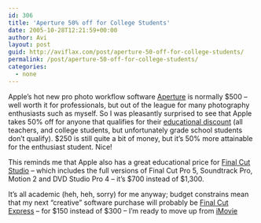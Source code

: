 ```yaml
---
id: 306
title: 'Aperture 50% off for College Students'
date: 2005-10-28T12:21:59+00:00
author: Avi
layout: post
guid: http://aviflax.com/post/aperture-50-off-for-college-students/
permalink: /post/aperture-50-off-for-college-students/
categories:
  - none
---
```

Apple&#8217;s hot new pro photo workflow software [Aperture](http://www.apple.com/aperture/) is normally $500 &#8211; well worth it for professionals, but out of the league for many photography enthusiasts such as myself. So I was pleasantly surprised to see that Apple takes 50% off for anyone that qualifies for their [educational discount](http://store.apple.com/Catalog/US/Images/routingpage.html) (all teachers, and college students, but unfortunately grade school students don&#8217;t qualify). $250 is still quite a bit of money, but it&#8217;s 50% more attainable for the enthusiast student. Nice!

This reminds me that Apple also has a great educational price for [Final Cut Studio](http://www.apple.com/finalcutstudio/) &#8211; which includes the full versions of Final Cut Pro 5, Soundtrack Pro, Motion 2 and DVD Studio Pro 4 &#8211; it&#8217;s $700 instead of $1,300.

It&#8217;s all academic (heh, heh, sorry) for me anyway; budget constrains mean that my next &#8220;creative&#8221; software purchase will probably be [Final Cut Express](http://www.apple.com/finalcutexpress/) &#8211; for $150 instead of $300 &#8211; I&#8217;m ready to move up from [iMovie](http://www.apple.com/ilife/imovie/)